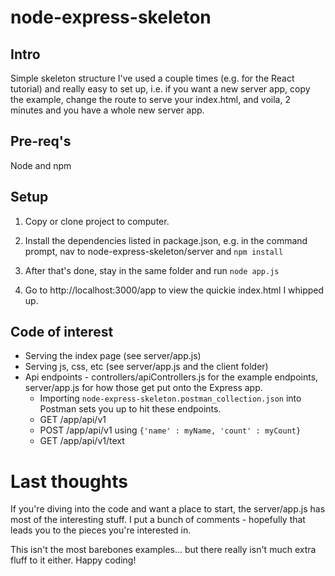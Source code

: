 # node-express-skeleton
## Intro
Simple skeleton structure I've used a couple times (e.g. for the React tutorial) and really easy to set up, i.e. if you want a new server app, copy the example, change the route to serve your index.html, and voila, 2 minutes and you have a whole new server app.

## Pre-req's
Node and npm

## Setup
1. Copy or clone project to computer.

2. Install the dependencies listed in package.json, e.g. in the command prompt, nav to node-express-skeleton/server and `npm install`

4. After that's done, stay in the same folder and run `node app.js`

5. Go to http://localhost:3000/app to view the quickie index.html I whipped up.

## Code of interest
* Serving the index page (see server/app.js)
* Serving js, css, etc (see server/app.js and the client folder)
* Api endpoints - controllers/apiControllers.js for the example endpoints, server/app.js for how those get put onto the Express app.
  * Importing `node-express-skeleton.postman_collection.json` into Postman sets you up to hit these endpoints.
  * GET /app/api/v1
  * POST /app/api/v1 using `{'name' : myName, 'count' : myCount}`
  * GET /app/api/v1/text

# Last thoughts
If you're diving into the code and want a place to start, the server/app.js has most of the interesting stuff. I put a bunch of comments - hopefully that leads you to the pieces you're interested in.

This isn't the most barebones examples... but there really isn't much extra fluff to it either. Happy coding!
